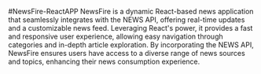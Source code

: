 #NewsFire-ReactAPP
NewsFire is a dynamic React-based news application that seamlessly integrates with the NEWS API, offering real-time updates and a customizable news feed. Leveraging React's power, it provides a fast and responsive user experience, allowing easy navigation through categories and in-depth article exploration. By incorporating the NEWS API, NewsFire ensures users have access to a diverse range of news sources and topics, enhancing their news consumption experience.
